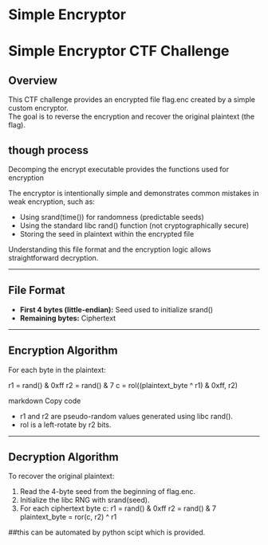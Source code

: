# Simple Encryptor
# Simple Encryptor CTF Challenge

## Overview
This CTF challenge provides an encrypted file flag.enc created by a simple custom encryptor.  
The goal is to reverse the encryption and recover the original plaintext (the flag).  

## though process
Decomping the encrypt executable provides the functions used for encryption


The encryptor is intentionally simple and demonstrates common mistakes in weak encryption, such as:  
- Using srand(time()) for randomness (predictable seeds)  
- Using the standard libc rand() function (not cryptographically secure)  
- Storing the seed in plaintext within the encrypted file  

Understanding this file format and the encryption logic allows straightforward decryption.

---

## File Format
- **First 4 bytes (little-endian):** Seed used to initialize srand() 
- **Remaining bytes:** Ciphertext  

---

## Encryption Algorithm
For each byte in the plaintext:

r1 = rand() & 0xff
r2 = rand() & 7
c = rol((plaintext_byte ^ r1) & 0xff, r2)

markdown
Copy code

- r1 and r2 are pseudo-random values generated using libc rand().  
- rol is a left-rotate by r2 bits.  

---

## Decryption Algorithm
To recover the original plaintext:

1. Read the 4-byte seed from the beginning of flag.enc.  
2. Initialize the libc RNG with srand(seed).  
3. For each ciphertext byte c:
r1 = rand() & 0xff
r2 = rand() & 7
plaintext_byte = ror(c, r2) ^ r1

##this can be automated by python scipt which is provided.
